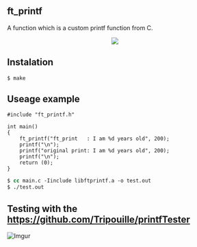 ##	ft_printf
A function which is a custom printf function from C.
<p align="center">
  <a href="https://skillicons.dev">
    <img src="https://skillicons.dev/icons?i=c" />
  </a>
</p>

## Instalation

```shell
$ make
```
## Useage example

```
#include "ft_printf.h"

int main()
{
	ft_printf("ft_print   : I am %d years old", 200);
	printf("\n");
	printf("original print: I am %d years old", 200);
	printf("\n");
	return (0);
}
```

```csh
$ cc main.c -Iinclude libftprintf.a -o test.out
$ ./test.out
```

## Testing with the https://github.com/Tripouille/printfTester

![Imgur](https://i.imgur.com/bfv7n34.png)
